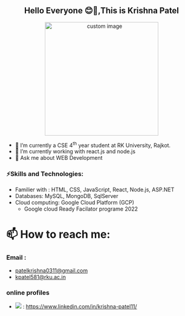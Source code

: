 # <h2 align="center"> Hello Everyone 😊👋,This is Krishna Patel </h2>
<p align="center">
  <img src="https://user-images.githubusercontent.com/90965107/216408397-75ddead8-76a3-4c96-8d42-ec15befe01c8.gif" height="300px" width="300px" alt="custom image"/>
</p>

<!--
**NIRAV-PATEL-15/NIRAV-PATEL-15** is a ✨ _special_ ✨ repository because its `README.md` (this file) appears on your GitHub profile.
-->
<!--
Here are some ideas to get you started:
-->
- 🔭 I’m currently a CSE 4<sup>th</sup> year student at RK University, Rajkot. 
- 🌱 I’m currently working with react.js and node.js
- 💬 Ask me about WEB Development
### ⚡Skills and Technologies:
+ Familier with : HTML, CSS, JavaScript, React, Node.js, ASP.NET
+ Databases: MySQL, MongoDB, SqlServer
+ Cloud computing:  Google Cloud Platform (GCP) 
  - Google cloud Ready Facilator programe 2022

# 📫 How to reach me: 
### Email : 
- patelkrishna0311@gmail.com
- kpatel581@rku.ac.in
### online profiles
- <img src="https://img.shields.io/badge/LinkedIn-0077B5?style=for-the-badge&logo=linkedin&logoColor=white" /> : https://www.linkedin.com/in/krishna-patel11/


